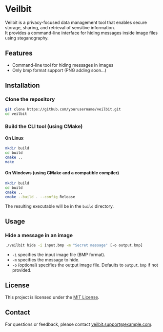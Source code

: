 # Veilbit

Veilbit is a privacy-focused data management tool that enables secure storage, sharing, and retrieval of sensitive information.  
It provides a command-line interface for hiding messages inside image files using steganography.

## Features

- Command-line tool for hiding messages in images
- Only bmp format support (PNG adding soon...)

## Installation

### Clone the repository

```bash
git clone https://github.com/yourusername/veilbit.git
cd veilbit
```



### Build the CLI tool (using CMake)

#### On Linux

```bash
mkdir build
cd build
cmake ..
make
```

#### On Windows (using CMake and a compatible compiler)

```bash
mkdir build
cd build
cmake ..
cmake --build . --config Release
```

The resulting executable will be in the `build` directory.

## Usage

### Hide a message in an image

```bash
./veilbit hide -i input.bmp -m "Secret message" [-o output.bmp]
```

- `-i` specifies the input image file (BMP format).
- `-m` specifies the message to hide.
- `-o` (optional) specifies the output image file. Defaults to `output.bmp` if not provided.

## License

This project is licensed under the [MIT License](LICENSE).

## Contact

For questions or feedback, please contact [veilbit.support@example.com](mailto:veilbit.support@example.com).